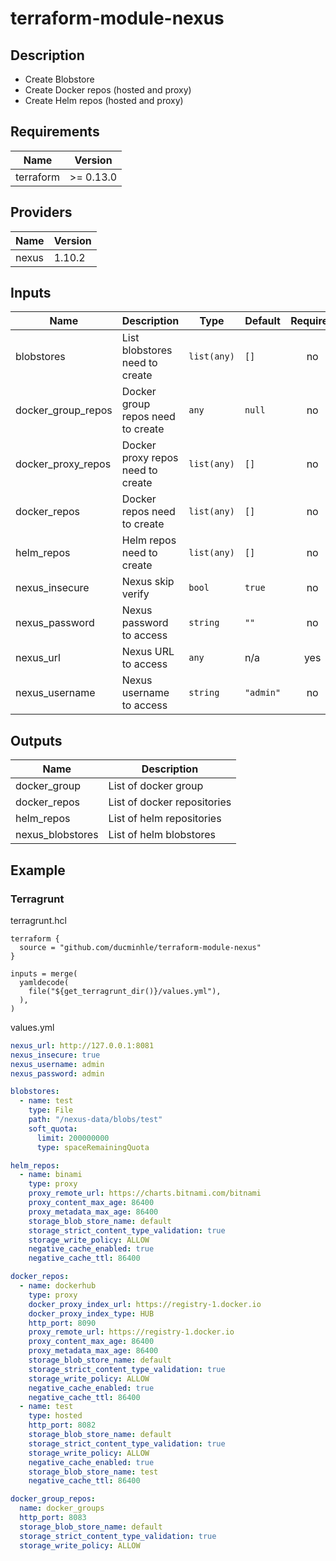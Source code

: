 # terraform-module-nexus

## Description

- Create Blobstore
- Create Docker repos (hosted and proxy)
- Create Helm repos (hosted and proxy)

## Requirements

| Name | Version |
|------|---------|
| terraform | >= 0.13.0 |

## Providers

| Name | Version |
|------|---------|
| nexus | 1.10.2 |

## Inputs

| Name | Description | Type | Default | Required |
|------|-------------|------|---------|:--------:|
| blobstores | List blobstores need to create | `list(any)` | `[]` | no |
| docker\_group\_repos | Docker group repos need to create | `any` | `null` | no |
| docker\_proxy\_repos | Docker proxy repos need to create | `list(any)` | `[]` | no |
| docker\_repos | Docker repos need to create | `list(any)` | `[]` | no |
| helm\_repos | Helm repos need to create | `list(any)` | `[]` | no |
| nexus\_insecure | Nexus skip verify | `bool` | `true` | no |
| nexus\_password | Nexus password to access | `string` | `""` | no |
| nexus\_url | Nexus URL to access | `any` | n/a | yes |
| nexus\_username | Nexus username to access | `string` | `"admin"` | no |

## Outputs

| Name | Description |
|------|-------------|
| docker\_group | List of docker group |
| docker\_repos | List of docker repositories |
| helm\_repos | List of helm repositories |
| nexus\_blobstores | List of helm blobstores |

## Example

### Terragrunt

terragrunt.hcl

``` hcl
terraform {
  source = "github.com/ducminhle/terraform-module-nexus"
}

inputs = merge(
  yamldecode(
    file("${get_terragrunt_dir()}/values.yml"),
  ),
)
```

values.yml
``` yaml
nexus_url: http://127.0.0.1:8081
nexus_insecure: true
nexus_username: admin
nexus_password: admin

blobstores:
  - name: test
    type: File
    path: "/nexus-data/blobs/test"
    soft_quota:
      limit: 200000000
      type: spaceRemainingQuota

helm_repos:
  - name: binami
    type: proxy
    proxy_remote_url: https://charts.bitnami.com/bitnami
    proxy_content_max_age: 86400
    proxy_metadata_max_age: 86400
    storage_blob_store_name: default
    storage_strict_content_type_validation: true
    storage_write_policy: ALLOW
    negative_cache_enabled: true
    negative_cache_ttl: 86400

docker_repos:
  - name: dockerhub
    type: proxy
    docker_proxy_index_url: https://registry-1.docker.io
    docker_proxy_index_type: HUB
    http_port: 8090
    proxy_remote_url: https://registry-1.docker.io
    proxy_content_max_age: 86400
    proxy_metadata_max_age: 86400
    storage_blob_store_name: default
    storage_strict_content_type_validation: true
    storage_write_policy: ALLOW
    negative_cache_enabled: true
    negative_cache_ttl: 86400
  - name: test
    type: hosted
    http_port: 8082
    storage_blob_store_name: default
    storage_strict_content_type_validation: true
    storage_write_policy: ALLOW
    negative_cache_enabled: true
    storage_blob_store_name: test
    negative_cache_ttl: 86400

docker_group_repos:
  name: docker_groups
  http_port: 8083
  storage_blob_store_name: default
  storage_strict_content_type_validation: true
  storage_write_policy: ALLOW
```

